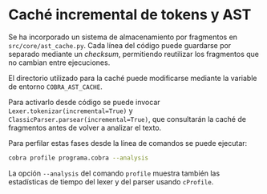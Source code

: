 # Caché incremental de tokens y AST

Se ha incorporado un sistema de almacenamiento por fragmentos en
`src/core/ast_cache.py`. Cada línea del código puede guardarse
por separado mediante un *checksum*, permitiendo reutilizar los
fragmentos que no cambian entre ejecuciones.

El directorio utilizado para la caché puede modificarse mediante la
variable de entorno `COBRA_AST_CACHE`.

Para activarlo desde código se puede invocar `Lexer.tokenizar(incremental=True)`
y `ClassicParser.parsear(incremental=True)`, que consultarán la caché de
fragmentos antes de volver a analizar el texto.

Para perfilar estas fases desde la línea de comandos se puede ejecutar:

```bash
cobra profile programa.cobra --analysis
```

La opción `--analysis` del comando `profile` muestra también las
estadísticas de tiempo del lexer y del parser usando `cProfile`.
